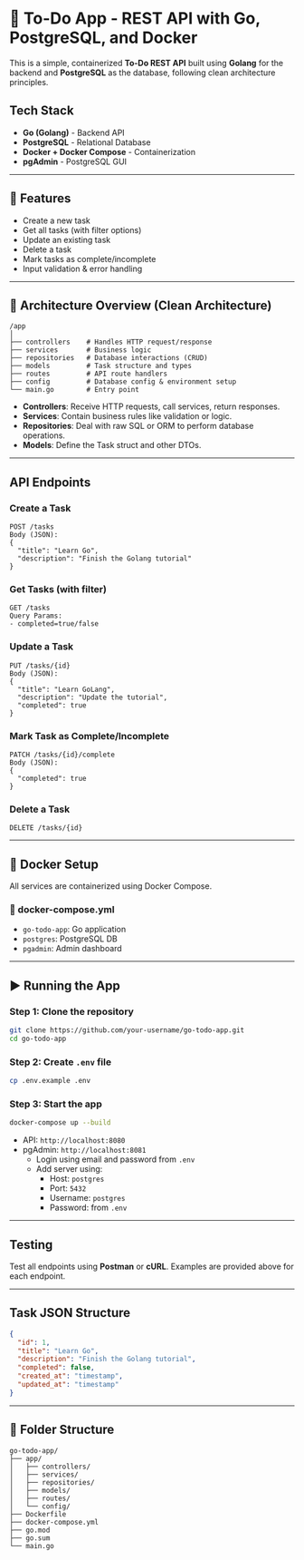 # 📝 To-Do App - REST API with Go, PostgreSQL, and Docker

This is a simple, containerized **To-Do REST API** built using **Golang** for the backend and **PostgreSQL** as the database, following clean architecture principles.

##  Tech Stack

- **Go (Golang)** - Backend API
- **PostgreSQL** - Relational Database
- **Docker + Docker Compose** - Containerization
- **pgAdmin** - PostgreSQL GUI

---

## 🚀 Features

-  Create a new task
-  Get all tasks (with filter options)
-  Update an existing task
-  Delete a task
-  Mark tasks as complete/incomplete
-  Input validation & error handling

---

## 🧱 Architecture Overview (Clean Architecture)

```
/app
│
├── controllers    # Handles HTTP request/response
├── services       # Business logic
├── repositories   # Database interactions (CRUD)
├── models         # Task structure and types
├── routes         # API route handlers
├── config         # Database config & environment setup
└── main.go        # Entry point
```

- **Controllers**: Receive HTTP requests, call services, return responses.
- **Services**: Contain business rules like validation or logic.
- **Repositories**: Deal with raw SQL or ORM to perform database operations.
- **Models**: Define the Task struct and other DTOs.

---

##  API Endpoints

###  Create a Task
```http
POST /tasks
Body (JSON):
{
  "title": "Learn Go",
  "description": "Finish the Golang tutorial"
}
```

###  Get Tasks (with filter)
```http
GET /tasks
Query Params:
- completed=true/false
```

###  Update a Task
```http
PUT /tasks/{id}
Body (JSON):
{
  "title": "Learn GoLang",
  "description": "Update the tutorial",
  "completed": true
}
```

###  Mark Task as Complete/Incomplete
```http
PATCH /tasks/{id}/complete
Body (JSON):
{
  "completed": true
}
```

###  Delete a Task
```http
DELETE /tasks/{id}
```

---

## 🐳 Docker Setup

All services are containerized using Docker Compose.

### 🔧 docker-compose.yml
- `go-todo-app`: Go application
- `postgres`: PostgreSQL DB
- `pgadmin`: Admin dashboard


---

## ▶️ Running the App

### Step 1: Clone the repository
```bash
git clone https://github.com/your-username/go-todo-app.git
cd go-todo-app
```

### Step 2: Create `.env` file
```bash
cp .env.example .env
```

### Step 3: Start the app
```bash
docker-compose up --build
```

- API: `http://localhost:8080`
- pgAdmin: `http://localhost:8081`  
  - Login using email and password from `.env`
  - Add server using:
    - Host: `postgres`
    - Port: `5432`
    - Username: `postgres`
    - Password: from `.env`

---

##  Testing

Test all endpoints using **Postman** or **cURL**. Examples are provided above for each endpoint.

---

##  Task JSON Structure

```json
{
  "id": 1,
  "title": "Learn Go",
  "description": "Finish the Golang tutorial",
  "completed": false,
  "created_at": "timestamp",
  "updated_at": "timestamp"
}
```

---

## 📂 Folder Structure

```
go-todo-app/
├── app/
│   ├── controllers/
│   ├── services/
│   ├── repositories/
│   ├── models/
│   ├── routes/
│   └── config/
├── Dockerfile
├── docker-compose.yml
├── go.mod
├── go.sum
└── main.go
```

